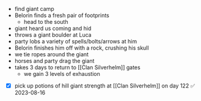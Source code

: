 - find giant camp
- Belorin finds a fresh pair of footprints
	- head to the south
- giant heard us coming and hid
- throws a giant boulder at Luca
- party lobs a variety of spells/bolts/arrows at him
- Belorin finishes him off with a rock, crushing his skull
- we tie ropes around the giant
- horses and party drag the giant
- takes 3 days to return to [[Clan Silverhelm]] gates
	- we gain 3 levels of exhaustion
- [x] pick up potions of hill giant strength at [[Clan Silverhelm]] on day 122 ✅ 2023-08-16